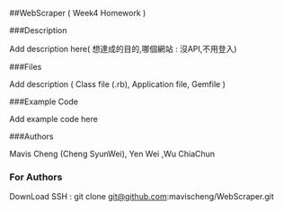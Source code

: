 ##WebScraper ( Week4 Homework )


###Description

Add description here( 想達成的目的,哪個網站 : 沒API,不用登入) 

###Files

Add description ( Class file (.rb), Application file, Gemfile )

###Example Code

Add example code here

###Authors

Mavis Cheng (Cheng SyunWei), Yen Wei ,Wu ChiaChun

### For Authors

DownLoad 
SSH : git clone git@github.com:mavischeng/WebScraper.git
